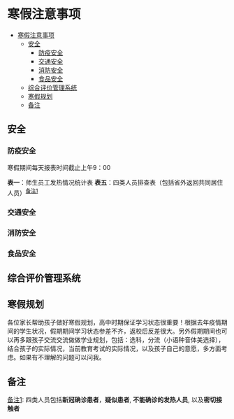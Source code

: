 # 寒假注意事项
- [寒假注意事项](#寒假注意事项)
  - [安全](#安全)
    - [防疫安全](#防疫安全)
    - [交通安全](#交通安全)
    - [消防安全](#消防安全)
    - [食品安全](#食品安全)
  - [综合评价管理系统](#综合评价管理系统)
  - [寒假规划](#寒假规划)
  - [备注](#备注)

## 安全

### 防疫安全

寒假期间每天报表时间截止上午9：00

**表一**：师生员工发热情况统计表
**表五**：四类人员排查表（包括省外返回共同居住人员）<sup>[备注1](footnote1)</sup>

### 交通安全

### 消防安全

### 食品安全


## 综合评价管理系统


## 寒假规划
各位家长帮助孩子做好寒假规划，高中时期保证学习状态很重要！根据去年疫情期间的学生状况，假期期间学习状态参差不齐，返校后反差很大。另外假期期间也可以再多跟孩子交流交流做做学业规划，包括：选科，分流（小语种音体美选择），结合孩子的实际情况，当前教育考试的实际情况，以及孩子自己的意愿，多方面考虑。如果有不理解的问题可以问我。


## 备注
<a href="./" name="footnote1">备注1</a>: 四类人员包括**新冠确诊患者**，**疑似患者**, **不能确诊的发热人员**, 以及**密切接触者**